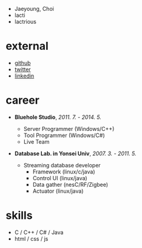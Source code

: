 * Jaeyoung, Choi
* lacti
* lactrious

# external

* [github](https://github.com/lacti)
* [twitter](https://twitter.com/lacti)
* [linkedin](http://www.linkedin.com/pub/jaeyoung-choi/99/243/861)

# career

* **Bluehole Studio**, *2011. 7. - 2014. 5.*
	* Server Programmer (Windows/C++)
	* Tool Programmer (Windows/C#)
	* Live Team

* **Database Lab. in Yonsei Univ**, *2007. 3. - 2011. 5.*
	* Streaming database developer
		* Framework (linux/c/java)
		* Control UI (linux/java)
		* Data gather (nesC/RF/Zigbee)
		* Actuator (linux/java)

# skills

* C / C++ / C# / Java
* html / css / js
